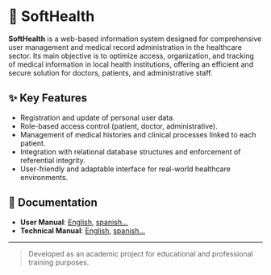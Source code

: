 # 🏥 SoftHealth

**SoftHealth** is a web-based information system designed for comprehensive user management and medical record administration in the healthcare sector. Its main objective is to optimize access, organization, and tracking of medical information in local health institutions, offering an efficient and secure solution for doctors, patients, and administrative staff.

## ✨ Key Features

- Registration and update of personal user data.
- Role-based access control (patient, doctor, administrative).
- Management of medical histories and clinical processes linked to each patient.
- Integration with relational database structures and enforcement of referential integrity.
- User-friendly and adaptable interface for real-world healthcare environments.

## 📘 Documentation

- **User Manual**: [English](https://www.canva.com/design/DAGqiwdCDNc/M34Egj6prxySi_sx__bVDQ/edit?utm_content=DAGqiwdCDNc&utm_campaign=designshare&utm_medium=link2&utm_source=sharebutton), [spanish...](https://www.canva.com/design/DAGpcOvtEyA/2RRa7PIz42Knl4IQaVChmQ/edit?utm_content=DAGpcOvtEyA&utm_campaign=designshare&utm_medium=link2&utm_source=sharebutton)
- **Technical Manual**: [English](https://www.canva.com/design/DAGqiwdCDNc/M34Egj6prxySi_sx__bVDQ/edit), [spanish...](https://www.canva.com/design/DAGoGmvJWGs/a5hrJhGb-ZBONMAVyqCc0Q/view?utm_content=DAGoGmvJWGs&utm_campaign=designshare&utm_medium=link2&utm_source=uniquelinks&utlId=ha3741dde28)

---

> Developed as an academic project for educational and professional training purposes.
